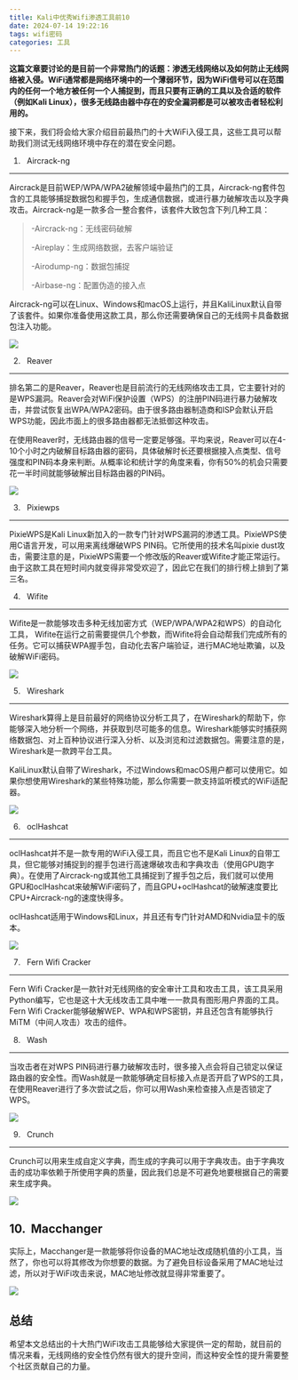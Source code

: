 ```yaml
---
title: Kali中优秀Wifi渗透工具前10
date: 2024-07-14 19:22:16
tags: wifi密码
categories: 工具
---
```



**这篇文章要讨论的是目前一个非常热门的话题：渗透无线网络以及如何防止无线网络被入侵。WiFi通常都是网络环境中的一个薄弱环节，因为WiFi信号可以在范围内的任何一个地方被任何一个人捕捉到，而且只要有正确的工具以及合适的软件（例如Kali Linux），很多无线路由器中存在的安全漏洞都是可以被攻击者轻松利用的。**

接下来，我们将会给大家介绍目前最热门的十大WiFi入侵工具，这些工具可以帮助我们测试无线网络环境中存在的潜在安全问题。

1.   Aircrack-ng
----------------

Aircrack是目前WEP/WPA/WPA2破解领域中最热门的工具，Aircrack-ng套件包含的工具能够捕捉数据包和握手包，生成通信数据，或进行暴力破解攻击以及字典攻击。Aircrack-ng是一款多合一整合套件，该套件大致包含下列几种工具：

> \-Aircrack-ng：无线密码破解
>
> \-Aireplay：生成网络数据，去客户端验证
>
> \-Airodump-ng：数据包捕捉
>
> \-Airbase-ng：配置伪造的接入点

Aircrack-ng可以在Linux、Windows和macOS上运行，并且KaliLinux默认自带了该套件。如果你准备使用这款工具，那么你还需要确保自己的无线网卡具备数据包注入功能。

![](./2024/07/14/Kali中优秀Wifi渗透工具前10/1.png)

2.   Reaver
-----------

排名第二的是Reaver，Reaver也是目前流行的无线网络攻击工具，它主要针对的是WPS漏洞。Reaver会对WiFi保护设置（WPS）的注册PIN码进行暴力破解攻击，并尝试恢复出WPA/WPA2密码。由于很多路由器制造商和ISP会默认开启WPS功能，因此市面上的很多路由器都无法抵御这种攻击。

在使用Reaver时，无线路由器的信号一定要足够强。平均来说，Reaver可以在4-10个小时之内破解目标路由器的密码，具体破解时长还要根据接入点类型、信号强度和PIN码本身来判断。从概率论和统计学的角度来看，你有50%的机会只需要花一半时间就能够破解出目标路由器的PIN码。

![](./2024/07/14/Kali中优秀Wifi渗透工具前10/2.png)

3.   Pixiewps
-------------

PixieWPS是Kali Linux新加入的一款专门针对WPS漏洞的渗透工具。PixieWPS使用C语言开发，可以用来离线爆破WPS PIN码。它所使用的技术名叫pixie dust攻击，需要注意的是，PixieWPS需要一个修改版的Reaver或Wifite才能正常运行。由于这款工具在短时间内就变得非常受欢迎了，因此它在我们的排行榜上排到了第三名。

4.   Wifite
-----------

Wifite是一款能够攻击多种无线加密方式（WEP/WPA/WPA2和WPS）的自动化工具， Wifite在运行之前需要提供几个参数，而Wifite将会自动帮我们完成所有的任务。它可以捕获WPA握手包，自动化去客户端验证，进行MAC地址欺骗，以及破解WiFi密码。

![](./2024/07/14/Kali中优秀Wifi渗透工具前10/3.png)

5.   Wireshark
--------------

Wireshark算得上是目前最好的网络协议分析工具了，在Wireshark的帮助下，你能够深入地分析一个网络，并获取到尽可能多的信息。Wireshark能够实时捕获网络数据包、对上百种协议进行深入分析、以及浏览和过滤数据包。需要注意的是，Wireshark是一款跨平台工具。

KaliLinux默认自带了Wireshark，不过Windows和macOS用户都可以使用它。如果你想使用Wireshark的某些特殊功能，那么你需要一款支持监听模式的WiFi适配器。

![](./2024/07/14/Kali中优秀Wifi渗透工具前10/4.png)

6.   oclHashcat
---------------

oclHashcat并不是一款专用的WiFi入侵工具，而且它也不是Kali Linux的自带工具，但它能够对捕捉到的握手包进行高速爆破攻击和字典攻击（使用GPU跑字典）。在使用了Aircrack-ng或其他工具捕捉到了握手包之后，我们就可以使用GPU和oclHashcat来破解WiFi密码了，而且GPU+oclHashcat的破解速度要比CPU+Aircrack-ng的速度快得多。

oclHashcat适用于Windows和Linux，并且还有专门针对AMD和Nvidia显卡的版本。

![](./2024/07/14/Kali中优秀Wifi渗透工具前10/5.png)

7.   Fern Wifi Cracker
----------------------

Fern Wifi Cracker是一款针对无线网络的安全审计工具和攻击工具，该工具采用Python编写，它也是这十大无线攻击工具中唯一一款具有图形用户界面的工具。Fern Wifi Cracker能够破解WEP、WPA和WPS密钥，并且还包含有能够执行MiTM（中间人攻击）攻击的组件。

8.   Wash
---------

当攻击者在对WPS PIN码进行暴力破解攻击时，很多接入点会将自己锁定以保证路由器的安全性。而Wash就是一款能够确定目标接入点是否开启了WPS的工具，在使用Reaver进行了多次尝试之后，你可以用Wash来检查接入点是否锁定了WPS。

![](./2024/07/14/Kali中优秀Wifi渗透工具前10/6.png)

9.   Crunch
-----------

Crunch可以用来生成自定义字典，而生成的字典可以用于字典攻击。由于字典攻击的成功率依赖于所使用字典的质量，因此我们总是不可避免地要根据自己的需要来生成字典。

![](./2024/07/14/Kali中优秀Wifi渗透工具前10/7.png)

10\.  Macchanger
----------------

实际上，Macchanger是一款能够将你设备的MAC地址改成随机值的小工具，当然了，你也可以将其修改为你想要的数据。为了避免目标设备采用了MAC地址过滤，所以对于WiFi攻击来说，MAC地址修改就显得非常重要了。

![](./2024/07/14/Kali中优秀Wifi渗透工具前10/8.png)

总结
--

希望本文总结出的十大热门WiFi攻击工具能够给大家提供一定的帮助，就目前的情况来看，无线网络的安全性仍然有很大的提升空间，而这种安全性的提升需要整个社区贡献自己的力量。
